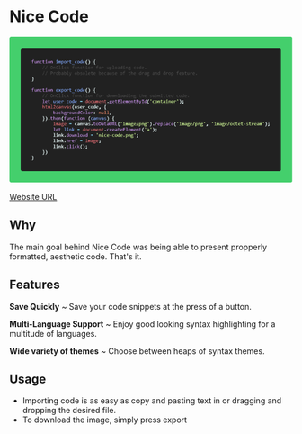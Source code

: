 # Nice Code
![Nice Code](static/examples/nice-code.png?raw=true "Nice Code Example")

[Website URL](https://aidangp.github.io/nice-code/)
## Why
The main goal behind Nice Code was being able to present propperly formatted, aesthetic code. That's it.

## Features
**Save Quickly** ~ Save your code snippets at the press of a button.

**Multi-Language Support** ~ Enjoy good looking syntax highlighting for a multitude of languages.

**Wide variety of themes** ~ Choose between heaps of syntax themes.

## Usage
* Importing code is as easy as copy and pasting text in or dragging and dropping the desired file.
* To download the image, simply press export

